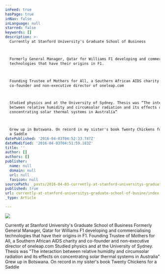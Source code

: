 ```yaml
---
inFeed: true
hasPage: true
inNav: false
inLanguage: null
starred: false
keywords: []
description: >-
  Currently at Stanford University's Graduate School of Business



  Formerly General Manager, Qatar for Williams F1 developing and commercialising
  technologies that have their origins in F1.



  Founding Trustee of Mothers for All, a Southern African AIDS charity and
  co-founder and non-executive director of oneleap.com



  Studied physics and at the University of Sydney. Thesis was “The interaction
  between relative humidity and circumsolar radiation and its effects on
  concentrating solar thermal systems in Australia”



  Grew up in Botswana. On record in my sister's book Twenty Chickens for
  a Saddle
datePublished: '2016-04-03T04:52:33.747Z'
dateModified: '2016-04-03T04:51:59.183Z'
title: ''
author: []
authors: []
publisher:
  name: null
  domain: null
  url: null
  favicon: null
sourcePath: _posts/2016-04-03-currently-at-stanford-universitys-graduate-school-of-busine.md
published: true
url: currently-at-stanford-universitys-graduate-school-of-busine/index.html
_type: Article

---
```

![](https://the-grid-user-content.s3-us-west-2.amazonaws.com/e0ed02af-fff0-4fc5-b353-6300623e9b12.jpg)

Currently at Stanford University's Graduate School of Business
Formerly General Manager, Qatar for Williams F1 developing and commercialising technologies that have their origins in F1\.
Founding Trustee of Mothers for All, a Southern African AIDS charity and co-founder and non-executive director of oneleap.com
Studied physics and at the University of Sydney. Thesis was "The interaction between relative humidity and circumsolar radiation and its effects on concentrating solar thermal systems in Australia"
Grew up in Botswana. On record in my sister's book Twenty Chickens for a Saddle